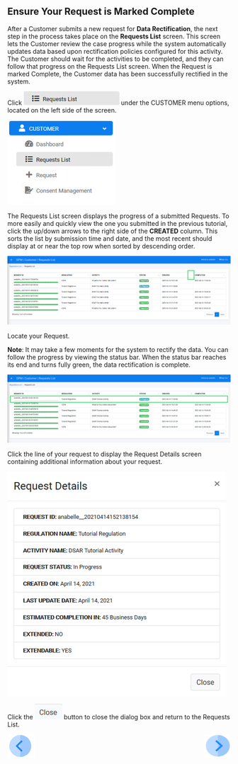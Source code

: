 ## Ensure Your Request is Marked Complete

After a Customer submits a new request for **Data Rectification**, the next step in the process takes place on the **Requests List** screen. This screen lets the Customer review the case progress while the system automatically updates data based upon rectification policies configured for this activity. The Customer should wait for the activities to be completed, and they can follow that progress on the Requests List screen. When the Request is marked Complete, the Customer data has been successfully rectified in the system.

Click ![image](../images/06_9_Purging_RequestList_LeftPanel.jpg) under the CUSTOMER menu options, located on the left side of the screen. 

![image](../images/06_10_Purging_RequestList_LeftPanel2.png)     

The Requests List screen displays the progress of a submitted Requests. To more easily and quickly view the one you submitted in the previous tutorial, click the up/down arrows to the right side of the **CREATED** column. This sorts the list by submission time and date, and the most recent should display at or near the top row when sorted by descending order. 

![image](../images/04_3_Rectify_RequestList.png)

Locate your Request.

**Note**: It may take a few moments for the system to rectify the data. You can follow the progress by viewing the status bar. When the status bar reaches its end and turns fully green, the data rectification is complete.

![image](../images/04_4_Rectify_RequestList.png)

Click the line of your request to display the Request Details screen containing additional information about your request. 

![image](../images/04_5_Rectify_RequestList.png)

Click the ![image](../images/06_ICON_Close.jpg) button to close the dialog box and return to the Requests List.



[![Previous](../images/Previous.png)]( 03_04_Rectify_Submit_a_Request_to_Rectify.md)[<img align="right" width="60" height="54" src="../images/Next.png">](03_06_Rectify_Review_Your_Data.md)
